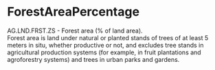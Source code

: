 # ForestAreaPercentage
AG.LND.FRST.ZS - Forest area (% of land area).    
Forest area is land under natural or planted stands of trees of at least 5 meters in situ, whether productive or not, and excludes tree stands in agricultural production systems (for example, in fruit plantations and agroforestry systems) and trees in urban parks and gardens.
